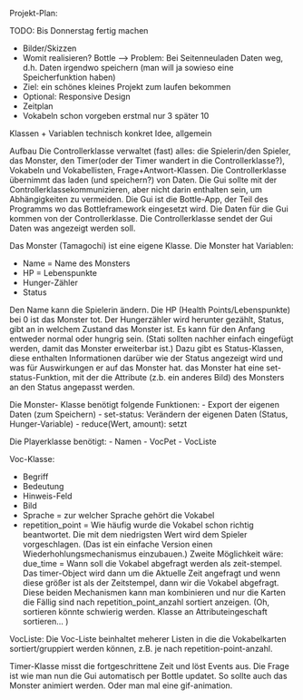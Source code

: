 Projekt-Plan:

TODO: Bis Donnerstag fertig machen

  * Bilder/Skizzen
  * Womit realisieren? Bottle 
  --> Problem: Bei Seitenneuladen Daten weg, d.h. Daten irgendwo speichern (man will ja sowieso eine Speicherfunktion haben)
  * Ziel: ein schönes kleines Projekt zum laufen bekommen 
  * Optional: Responsive Design
  * Zeitplan
  * Vokabeln schon vorgeben erstmal nur 3 später 10

Klassen + Variablen
technisch konkret
Idee, allgemein
 
Aufbau
Die Controllerklasse verwaltet (fast) alles: die Spielerin/den Spieler, das Monster, den Timer(oder der Timer wandert in die Controllerklasse?), Vokabeln und Vokabellisten, Frage+Antwort-Klassen.
Die Controllerklasse übernimmt das laden (und speichern?) von Daten.
Die Gui sollte mit der Controllerklassekommunizieren, aber nicht darin enthalten sein, um Abhängigkeiten zu vermeiden. 
Die Gui ist die Bottle-App, der Teil des Programms wo das Bottleframework eingesetzt wird. 
Die Daten für die Gui kommen von der Controllerklasse. Die Controllerklasse sendet der Gui Daten was angezeigt werden soll.

Das Monster (Tamagochi) ist eine eigene Klasse.
Die Monster hat Variablen:
  - Name = Name des Monsters
  - HP = Lebenspunkte
  - Hunger-Zähler
  - Status
  
Den Name kann die Spielerin ändern.
Die HP (Health Points/Lebenspunkte) bei 0 ist das Monster tot.
Der Hungerzähler wird herunter gezählt, 
Status, gibt an in welchem Zustand das Monster ist. Es kann für den Anfang entweder normal oder hungrig sein.
(Stati sollten nachher einfach eingefügt werden, damit das Monster erweiterbar ist.)
Dazu gibt es Status-Klassen, diese enthalten Informationen darüber wie der Status angezeigt wird
und was für Auswirkungen er auf das Monster hat. das Monster hat eine set-status-Funktion, 
mit der die Attribute (z.b. ein anderes Bild) des Monsters an den Status angepasst werden. 

Die Monster- Klasse benötigt folgende Funktionen:
    - Export der eigenen Daten (zum Speichern)
    - set-status: Verändern der eigenen Daten (Status, Hunger-Variable)
    - reduce(Wert, amount): setzt 

Die Playerklasse benötigt:
    - Namen
    - VocPet
    - VocListe

Voc-Klasse:
 - Begriff
 - Bedeutung
 - Hinweis-Feld
 - Bild
 - Sprache = zur welcher Sprache gehört die Vokabel
 - repetition_point = Wie häufig wurde die Vokabel schon richtig beantwortet. Die mit dem niedrigsten Wert wird dem Spieler vorgeschlagen. (Das ist ein einfache Version einen Wiederhohlungsmechanismus einzubauen.) 
Zweite Möglichkeit wäre: due_time = Wann soll die Vokabel abgefragt werden als zeit-stempel. Das timer-Object wird dann um die Aktuelle Zeit angefragt und wenn diese größer ist als der Zeitstempel, dann wir die Vokabel abgefragt.
Diese beiden Mechanismen kann man kombinieren und nur die Karten die Fällig sind nach repetition_point_anzahl sortiert anzeigen. 
(Oh, sortieren könnte schwierig werden. Klasse an Attributeingeschaft sortieren... )

VocListe:
Die Voc-Liste beinhaltet meherer Listen in die die Vokabelkarten sortiert/gruppiert werden können,
z.B. je nach repetition-point-anzahl. 

Timer-Klasse
misst die fortgeschrittene Zeit und löst Events aus.
Die Frage ist wie man nun die Gui automatisch per Bottle updatet. 
So sollte auch das Monster animiert werden. Oder man mal eine gif-animation.
 

